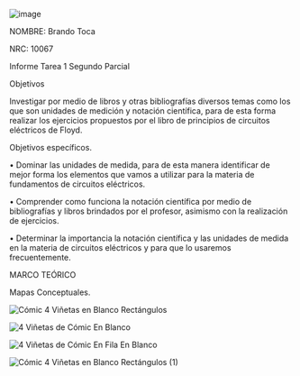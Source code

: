 ![image](https://user-images.githubusercontent.com/117947312/207753886-946326de-a654-41cb-ae89-99a36d496f2a.png)

NOMBRE: Brando Toca

NRC: 10067

Informe Tarea 1 Segundo Parcial

Objetivos

Investigar por medio de libros y otras bibliografías diversos temas como los que son unidades de medición y notación científica, para de esta forma realizar los ejercicios propuestos por el libro de principios de circuitos eléctricos de Floyd.

Objetivos específicos.

• Dominar las unidades de medida, para de esta manera identificar de mejor forma los elementos que vamos a utilizar para la materia de fundamentos de circuitos eléctricos.

• Comprender como funciona la notación científica por medio de bibliografías y libros brindados por el profesor, asimismo con la realización de ejercicios.

• Determinar la importancia la notación científica y las unidades de medida en la materia de circuitos eléctricos y para que lo usaremos frecuentemente.

MARCO TEÓRICO

Mapas Conceptuales.

![Cómic 4 Viñetas  en Blanco Rectángulos](https://user-images.githubusercontent.com/117947312/207766314-3e2ce1c0-7e50-4b52-9dca-ea2f80702a8d.png)

![4 Viñetas de Cómic En Blanco](https://user-images.githubusercontent.com/117947312/207766346-37a5b52f-404d-4b1e-9ad4-68acd4cfee6f.png)

![4 Viñetas de Cómic En Fila En Blanco](https://user-images.githubusercontent.com/117947312/207766423-38c45519-e248-45a3-ae68-636c29e09725.png)

![Cómic 4 Viñetas  en Blanco Rectángulos (1)](https://user-images.githubusercontent.com/117947312/207766437-4b8812ae-aa09-45d8-b04a-6b41e6b6fc02.png)

